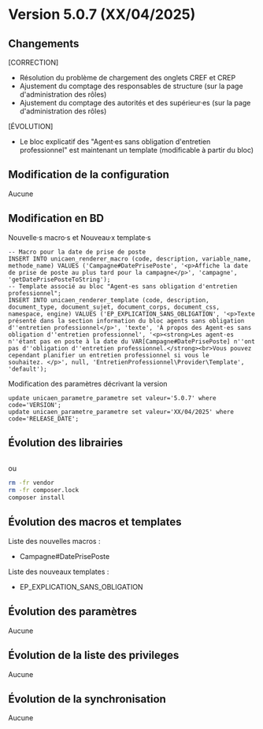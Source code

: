 # Version 5.0.7 (XX/04/2025) 

## Changements 

[CORRECTION]
* Résolution du problème de chargement des onglets CREF et CREP
* Ajustement du comptage des responsables de structure (sur la page d'administration des rôles) 
* Ajustement du comptage des autorités et des supérieur·es (sur la page d'administration des rôles) 

[ÉVOLUTION]
* Le bloc explicatif des "Agent·es sans obligation d'entretien professionnel" est maintenant un template (modificable à partir du bloc)

## Modification de la configuration

Aucune

## Modification en BD

Nouvelle·s macro·s et Nouveau·x template·s 
```postgresql
-- Macro pour la date de prise de poste
INSERT INTO unicaen_renderer_macro (code, description, variable_name, methode_name) VALUES ('Campagne#DatePrisePoste', '<p>Affiche la date de prise de poste au plus tard pour la campagne</p>', 'campagne', 'getDatePrisePosteToString');
-- Template associé au bloc "Agent·es sans obligation d'entretien professionnel";
INSERT INTO unicaen_renderer_template (code, description, document_type, document_sujet, document_corps, document_css, namespace, engine) VALUES ('EP_EXPLICATION_SANS_OBLIGATION', '<p>Texte présenté dans la section information du bloc agents sans obligation d''entretien professionnel</p>', 'texte', 'À propos des Agent·es sans obligation d''entretien professionnel', '<p><strong>Les agent·es n''étant pas en poste à la date du VAR[Campagne#DatePrisePoste] n''ont pas d''obligation d''entretien professionnel.</strong><br>Vous pouvez cependant planifier un entretien professionnel si vous le souhaitez. </p>', null, 'EntretienProfessionnel\Provider\Template', 'default');
```

Modification des paramètres décrivant la version
```postgresql
update unicaen_parametre_parametre set valeur='5.0.7' where code='VERSION';
update unicaen_parametre_parametre set valeur='XX/04/2025' where code='RELEASE_DATE';
```

## Évolution des librairies

```bash
```

ou

```bash
rm -fr vendor
rm -fr composer.lock
composer install
```

## Évolution des macros et templates

Liste des nouvelles macros :
- Campagne#DatePrisePoste

Liste des nouveaux templates : 
- EP_EXPLICATION_SANS_OBLIGATION

## Évolution des paramètres

Aucune

## Évolution de la liste des privileges

Aucune

## Évolution de la synchronisation

Aucune